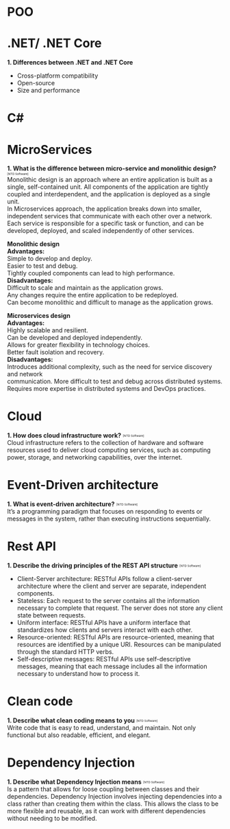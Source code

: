 # POO 

# .NET/ .NET Core  
**1. Differences between .NET and .NET Core**  
- Cross-platform compatibility  
- Open-source
- Size and performance

# C#  

# MicroServices  
**1. What is the difference between micro-service and monolithic design?** <sub><sup><sub><sup>[NTD Software]</sup></sub></sup></sub>  
Monolithic design is an approach where an entire application is built as a single, self-contained unit. All components of the application are tightly coupled and interdependent, and the
application is deployed as a single unit.  
In Microservices approach, the application breaks down into smaller, independent services that communicate with each other over a network. Each service is responsible for a specific task or function, and can be developed, deployed, and scaled independently of other services.

**Monolithic design**  
**Advantages:**  
Simple to develop and deploy.  
Easier to test and debug.  
Tightly coupled components can lead to high performance.  
**Disadvantages:**  
Difficult to scale and maintain as the application grows.  
Any changes require the entire application to be redeployed.  
Can become monolithic and difficult to manage as the application grows.  

**Microservices design**  
**Advantages:**  
Highly scalable and resilient.  
Can be developed and deployed independently.  
Allows for greater flexibility in technology choices.  
Better fault isolation and recovery.  
**Disadvantages:**  
Introduces additional complexity, such as the need for service discovery and network  
communication.
More difficult to test and debug across distributed systems.
Requires more expertise in distributed systems and DevOps practices.

# Cloud  
**1. How does cloud infrastructure work?** <sub><sup><sub><sup>[NTD Software]</sup></sub></sup></sub>  
Cloud infrastructure refers to the collection of hardware and software resources used to deliver cloud computing services, such as computing power, storage, and networking capabilities, over the internet.

# Event-Driven architecture  
**1. What is event-driven architecture?** <sub><sup><sub><sup>[NTD Software]</sup></sub></sup></sub>  
It’s a programming paradigm that focuses on responding to events or messages in the system,
rather than executing instructions sequentially.

# Rest API  
**1. Describe the driving principles of the REST API structure** <sub><sup><sub><sup>[NTD Software]</sup></sub></sup></sub>  
- Client-Server architecture: RESTful APIs follow a client-server architecture where the client and server are separate, independent components.  
- Stateless: Each request to the server contains all the information necessary to complete that request. The server does not store any client state between requests.  
- Uniform interface: RESTful APIs have a uniform interface that standardizes how clients and servers interact with each other.  
- Resource-oriented: RESTful APIs are resource-oriented, meaning that resources are identified by a unique URI. Resources can be manipulated through the standard HTTP verbs.  
- Self-descriptive messages: RESTful APIs use self-descriptive messages, meaning that each message includes all the information necessary to understand how to process it.

# Clean code  
**1. Describe what clean coding means to you** <sub><sup><sub><sup>[NTD Software]</sup></sub></sup></sub>  
Write code that is easy to read, understand, and maintain. Not only functional but also readable, efficient, and elegant.

# Dependency Injection  
**1. Describe what Dependency Injection means** <sub><sup><sub><sup>[NTD Software]</sup></sub></sup></sub>  
Is a pattern that allows for loose coupling between classes and their dependencies. Dependency Injection involves injecting dependencies into a class rather than creating them within the class. This allows the class to be more flexible and reusable, as it can work with different dependencies without needing to be modified.
